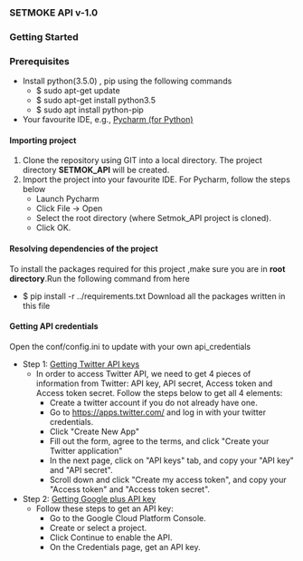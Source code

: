 ### SETMOKE API v-1.0 ###
### Getting Started ###
### Prerequisites ###
* Install python(3.5.0) , pip using the following commands
  - $ sudo apt-get update
  - $ sudo apt-get install python3.5
  - $  sudo apt install python-pip
* Your favourite IDE, e.g., [Pycharm (for Python)](https://itsfoss.com/install-pycharm-ubuntu/)
#### Importing project ####
1. Clone the repository using GIT into a local directory. The project directory **SETMOK_API** will be created.
1. Import the project into your favourite IDE. For Pycharm, follow the steps below
	- Launch Pycharm
	- Click File -> Open
	- Select the root directory (where Setmok_API project is cloned).
	- Click OK.
#### Resolving dependencies of the project ####
To install the packages required for this project ,make sure you are in **root directory**.Run the following command from here
 - $ pip install -r ../requirements.txt
Download all the packages written in this file
#### Getting API credentials 
Open the conf/config.ini to update with your own api_credentials
* Step 1: [Getting Twitter API keys](http://adilmoujahid.com/posts/2014/07/twitter-analytics/)
   - In order to access Twitter API, we need to get 4 pieces of information from Twitter: API key, API secret, Access token and Access token secret. Follow the steps below to get all 4 elements:
        - Create a twitter account if you do not already have one.
        - Go to https://apps.twitter.com/ and log in with your twitter credentials.
        - Click "Create New App"
        - Fill out the form, agree to the terms, and click "Create your Twitter application"
        - In the next page, click on "API keys" tab, and copy your "API key" and "API secret".
        - Scroll down and click "Create my access token", and copy your "Access token" and "Access token secret".
* Step 2: [Getting Google plus API key](https://developers.google.com/maps/documentation/embed/get-api-key)
   - Follow these steps to get an API key:
        - Go to the Google Cloud Platform Console.
        - Create or select a project.
        - Click Continue to enable the API.
        - On the Credentials page, get an API key. 
 
